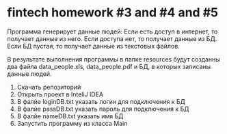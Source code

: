 # fintech homework #3 and #4 and #5

Программа генерирует данные людей: 
Если есть доступ в интернет, то получает данные из него.
Если доступа нет, то получает данные из БД.
Если БД пустая, то получает данные из текстовых файлов. 

В результате выполнения программы в папке resources будут созданны два файла data_people.xls, data_people.pdf и БД, в которых записаны данные людей.

1. Скачать репозиторий
2. Открыть проект в InteliJ IDEA
3. В фалйе loginDB.txt указать логин для подключения к БД
4. В фалйе passDB.txt указать пароль для подключения к БД
5. В фалйе nameDB.txt указать имя БД
6. Запустить программу из класса Main